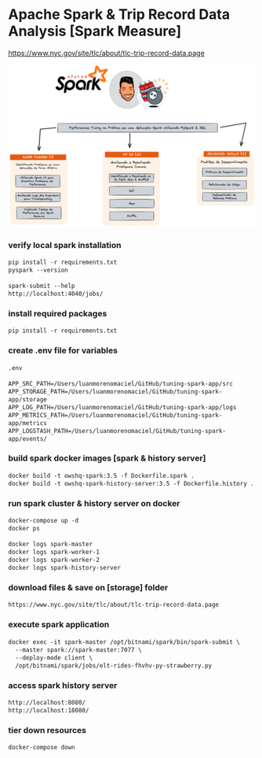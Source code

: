 # Apache Spark & Trip Record Data Analysis [Spark Measure]
https://www.nyc.gov/site/tlc/about/tlc-trip-record-data.page

![Roadmap](./docs/perf-spark.png)

### verify local spark installation
```shell
pip install -r requirements.txt
pyspark --version

spark-submit --help
http://localhost:4040/jobs/
```

### install required packages
```shell
pip install -r requirements.txt
```

### create .env file for variables
```shell
.env

APP_SRC_PATH=/Users/luanmorenomaciel/GitHub/tuning-spark-app/src
APP_STORAGE_PATH=/Users/luanmorenomaciel/GitHub/tuning-spark-app/storage
APP_LOG_PATH=/Users/luanmorenomaciel/GitHub/tuning-spark-app/logs
APP_METRICS_PATH=/Users/luanmorenomaciel/GitHub/tuning-spark-app/metrics
APP_LOGSTASH_PATH=/Users/luanmorenomaciel/GitHub/tuning-spark-app/events/ 
```

### build spark docker images [spark & history server]
```shell
docker build -t owshq-spark:3.5 -f Dockerfile.spark . 
docker build -t owshq-spark-history-server:3.5 -f Dockerfile.history .
```

### run spark cluster & history server on docker
```shell
docker-compose up -d
docker ps

docker logs spark-master
docker logs spark-worker-1
docker logs spark-worker-2
docker logs spark-history-server
```

### download files & save on [storage] folder
```shell
https://www.nyc.gov/site/tlc/about/tlc-trip-record-data.page
```

### execute spark application
```shell
docker exec -it spark-master /opt/bitnami/spark/bin/spark-submit \
  --master spark://spark-master:7077 \
  --deploy-mode client \
  /opt/bitnami/spark/jobs/elt-rides-fhvhv-py-strawberry.py
```

### access spark history server
```shell
http://localhost:8080/
http://localhost:18080/
```

### tier down resources
```shell
docker-compose down
```
